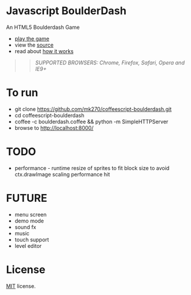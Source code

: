 Javascript BoulderDash
======================

An HTML5 Boulderdash Game

 * [play the game](http://codeincomplete.com/projects/boulderdash/)
 * view the [source](https://github.com/jakesgordon/javascript-boulderdash)
 * read about [how it works](http://codeincomplete.com/posts/2011/10/25/javascript_boulderdash/)

>> _*SUPPORTED BROWSERS*: Chrome, Firefox, Safari, Opera and IE9+_

To run
======

 * git clone https://github.com/mk270/coffeescript-boulderdash.git
 * cd coffeescript-boulderdash
 * coffee -c boulderdash.coffee && python -m SimpleHTTPServer
 * browse to [http://localhost:8000/](http://localhost:8000/)

TODO
====

 * performance - runtime resize of sprites to fit block size to avoid ctx.drawImage scaling performance hit

FUTURE
======

 * menu screen
 * demo mode
 * sound fx
 * music
 * touch support
 * level editor

License
=======

[MIT](http://en.wikipedia.org/wiki/MIT_License) license.


